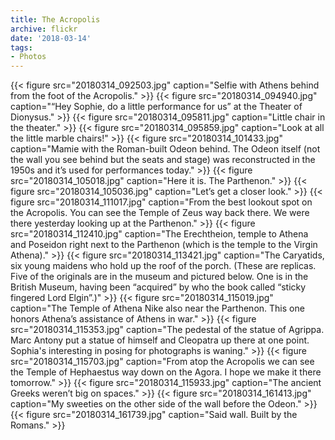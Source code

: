 ```yaml
---
title: The Acropolis
archive: flickr
date: '2018-03-14'
tags:
- Photos
---
```

{{< figure src="20180314_092503.jpg" caption="Selfie with Athens behind from the foot of the Acropolis." >}}
{{< figure src="20180314_094940.jpg" caption="“Hey Sophie, do a little performance for us” at the Theater of Dionysus." >}}
{{< figure src="20180314_095811.jpg" caption="Little chair in the theater." >}}
{{< figure src="20180314_095859.jpg" caption="Look at all the little marble chairs!" >}}
{{< figure src="20180314_101433.jpg" caption="Mamie with the Roman-built Odeon behind. The Odeon itself (not the wall you see behind but the seats and stage) was reconstructed in the 1950s and it’s used for performances today." >}}
{{< figure src="20180314_105018.jpg" caption="Here it is. The Parthenon." >}}
{{< figure src="20180314_105036.jpg" caption="Let’s get a closer look." >}}
{{< figure src="20180314_111017.jpg" caption="From the best lookout spot on the Acropolis. You can see the Temple of Zeus way back there. We were there yesterday looking up at the Parthenon." >}}
{{< figure src="20180314_112410.jpg" caption="The Erechtheion, temple to Athena and Poseidon right next to the Parthenon (which is the temple to the Virgin Athena)." >}}
{{< figure src="20180314_113421.jpg" caption="The Caryatids, six young maidens who hold up the roof of the porch. (These are replicas. Five of the originals are in the museum and pictured below. One is in the British Museum, having been “acquired” by who the book called “sticky fingered Lord Elgin”.)" >}}
{{< figure src="20180314_115019.jpg" caption="The Temple of Athena Nike also near the Parthenon. This one honors Athena’s assistance of Athens in war." >}}
{{< figure src="20180314_115353.jpg" caption="The pedestal of the statue of Agrippa. Marc Antony put a statue of himself and Cleopatra up there at one point. Sophia's interesting in posing for photographs is waning." >}}
{{< figure src="20180314_115703.jpg" caption="From atop the Acropolis we can see the Temple of Hephaestus way down on the Agora. I hope we make it there tomorrow." >}}
{{< figure src="20180314_115933.jpg" caption="The ancient Greeks weren’t big on spaces." >}}
{{< figure src="20180314_161413.jpg" caption="My sweeties on the other side of the wall before the Odeon." >}}
{{< figure src="20180314_161739.jpg" caption="Said wall. Built by the Romans." >}}
